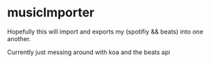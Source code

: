 # musicImporter
Hopefully this will import and exports my (spotifiy &amp;&amp; beats) into one another.

Currently just messing around with koa and the beats api
